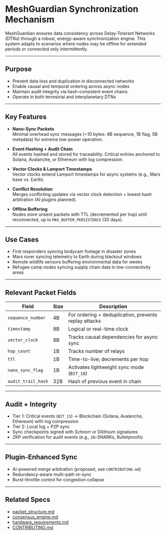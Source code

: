 # MeshGuardian Synchronization Mechanism

MeshGuardian ensures data consistency across Delay-Tolerant Networks (DTNs) through a robust, energy-aware synchronization engine. This system adapts to scenarios where nodes may be offline for extended periods or connected only intermittently.

---

## Purpose

- Prevent data loss and duplication in disconnected networks
- Enable causal and temporal ordering across async nodes
- Maintain audit integrity via hash-consistent event chains
- Operate in both terrestrial and interplanetary DTNs

---

## Key Features

- **Nano-Sync Packets**  
  Minimal overhead sync messages (~10 bytes: 4B sequence, 1B flag, 5B metadata) for extreme low-power operation.

- **Event Hashing + Audit Chain**  
  All events hashed and stored for traceability. Critical entries anchored to Solana, Avalanche, or Ethereum with log compression.

- **Vector Clocks & Lamport Timestamps**  
  Vector clocks extend Lamport timestamps for async systems (e.g., Mars base vs. Earth).

- **Conflict Resolution**  
  Merges conflicting updates via vector clock detection + lowest hash arbitration (AI plugins planned).

- **Offline Buffering**  
  Nodes store unsent packets with TTL (decremented per hop) until reconnected, up to `MAX_BUFFER_PERSISTENCE` (30 days).

---

## Use Cases

- First responders syncing bodycam footage in disaster zones
- Mars rover syncing telemetry to Earth during blackout windows
- Remote wildlife sensors buffering environmental data for weeks
- Refugee camp nodes syncing supply chain data in low-connectivity areas

---

## Relevant Packet Fields

| Field              | Size | Description |
|-------------------|------|-------------|
| `sequence_number` | 4B   | For ordering + deduplication, prevents replay attacks |
| `timestamp`       | 8B   | Logical or real-time clock |
| `vector_clock`    | 8B   | Tracks causal dependencies for async sync |
| `hop_count`       | 1B   | Tracks number of relays |
| `ttl`             | 1B   | Time-to-live; decrements per hop |
| `nano_sync_flag`  | 1B   | Activates lightweight sync mode (`BIT_18`) |
| `audit_trail_hash`| 32B  | Hash of previous event in chain |

---

## Audit + Integrity

- Tier 1: Critical events (`BIT_15`) → Blockchain (Solana, Avalanche, Ethereum) with log compression
- Tier 2: Local log + P2P sync
- Sync checkpoints signed with Schnorr or Dilithium signatures
- ZKP verification for audit events (e.g., zk-SNARKs, Bulletproofs)

---

## Plugin-Enhanced Sync

- AI-powered merge arbitration (proposed, see `CONTRIBUTING.md`)
- Redundancy-aware multi-path re-sync
- Burst-throttle control for congestion collapse

---

## Related Specs

- [packet_structure.md](./packet_structure.md)
- [consensus_engine.md](./consensus_engine.md)
- [hardware_requirements.md](./hardware_requirements.md)
- [CONTRIBUTING.md](./CONTRIBUTING.md)